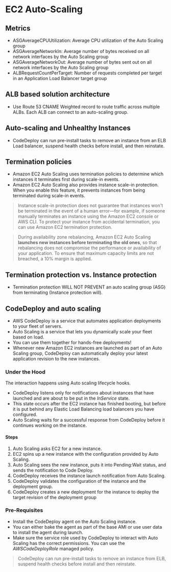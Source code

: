 # EC2 Auto-Scaling

## Metrics

- ASGAverageCPUUtilization: Average CPU utilization of the Auto Scaling group
- ASGAverageNetworkIn: Average number of bytes received on all network interfaces by the Auto Scaling group
- ASGAverageNetworkOut: Average number of bytes sent out on all network interfaces by the Auto Scaling group
- ALBRequestCountPerTarget: Number of requests completed per target in an Application Load Balancer target group

## ALB based solution architecture
- Use Route 53 CNAME Weighted record to route traffic across multiple ALBs. Each ALB can connect to an auto-scaling group.

## Auto-scaling and Unhealthy Instances

- CodeDeploy can run pre-install tasks to remove an instance from an ELB Load balancer, suspend health checks before install, and then reinstate.

## Termination policies
- Amazon EC2 Auto Scaling uses termination policies to determine which instances it terminates first during scale-in events.
- Amazon EC2 Auto Scaling also provides instance scale-in protection. When you enable this feature, it prevents instances from being terminated during scale-in events.

> Instance scale-in protection does not guarantee that instances won't be terminated in the event of a human error—for example, if someone manually terminates an instance using the Amazon EC2 console or AWS CLI. 
> To protect your instance from accidental termination, you can use Amazon EC2 termination protection.

> During availability zone rebalancing, Amazon EC2 Auto Scaling **launches new instances before terminating the old ones**, so that rebalancing does not compromise the performance or availability of your application. To ensure that maximum capacity limits are not breached, a 10% margin is applied.

## Termination protection vs. Instance protection

- Termination protection WILL NOT PREVENT an auto scaling group (ASG) from terminating (Instance protection will).

## CodeDeploy and auto scaling

- AWS CodeDeploy is a service that automates application deployments to your fleet of servers. 
- Auto Scaling is a service that lets you dynamically scale your fleet based on load. 
- You can use them together for hands-free deployments! 
- Whenever new Amazon EC2 instances are launched as part of an Auto Scaling group, CodeDeploy can automatically deploy your latest application revision to the new instances.

### Under the Hood

The interaction happens using Auto scaling lifecycle hooks.

- CodeDeploy listens only for notifications about instances that have launched and are about to be put in the _InService_ state. 
- This state occurs after the EC2 instance has finished booting, but before it is put behind any Elastic Load Balancing load balancers you have configured. 
- Auto Scaling waits for a successful response from CodeDeploy before it continues working on the instance.

#### Steps
1. Auto Scaling asks EC2 for a new instance.
2. EC2 spins up a new instance with the configuration provided by Auto Scaling.
3. Auto Scaling sees the new instance, puts it into Pending:Wait status, and sends the notification to Code Deploy.
4. CodeDeploy receives the instance launch notification from Auto Scaling.
5. CodeDeploy validates the configuration of the instance and the deployment group.
6. CodeDeploy creates a new deployment for the instance to deploy the target revision of the deployment group

### Pre-Requisites
- Install the CodeDeploy agent on the Auto Scaling instance. 
- You can either bake the agent as part of the base AMI or use user data to install the agent during launch.
- Make sure the service role used by CodeDeploy to interact with Auto Scaling has the correct permissions. You can use the _AWSCodeDeployRole_ managed policy.  

> CodeDeploy can run pre-install tasks to remove an instance from ELB, suspend health checks before install and then reinstate.

